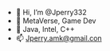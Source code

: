 - 👋 Hi, I’m @Jperry332
- 👀 MetaVerse, Game Dev
- 🌱 Java, Intel, C++
- 📫 Jperry.amk@gmail.con

<!---
Jperry332/Jperry332 is a ✨ special ✨ repository because its `README.md` (this file) appears on your GitHub profile.
You can click the Preview link to take a look at your changes.
--->
